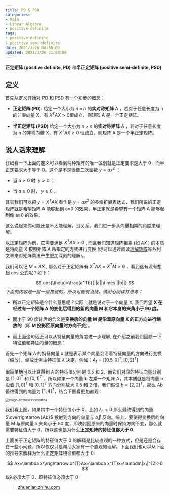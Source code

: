 ```yaml
---
title: PD & PSD
categories:
- Math
- Linear Algebra
- positive definite
tags:
- positive definite
- positive semi-definite
date: 2021/3/26 08:00:00
updated: 2021/3/26 21:00:00
---
```




**正定矩阵 (positive definite, PD)** 和**半正定矩阵 (positive semi-definite, PSD)**

**定义**
------

首先从定义开始对 PD 和 PSD 有一个初步的概念：

*   **正定矩阵 (PD)**: 
    给定一个大小为 $n \times n$ 的**实对称矩阵** A ，若对于任意长度为 n 的非零向量 X，有  $X^TAX>0$恒成立，则矩阵 A 是一个正定矩阵。  
    
*   **半正定矩阵 (PSD)** 
    给定一个大小为 $n \times n$ 的**实对称矩阵** A ，若对于任意长度为 n 的非零向量 X，有 $X^TAX≥0$ 恒成立，则矩阵 A 是一个半正定矩阵。

**说人话来理解**
----------

仔细看一下上面的定义可以看到两种矩阵的唯一区别就是正定要求是大于 0，而半正定要求大于等于 0。这个是不是很像二次函数 $y=ax^2$ ：

- 当 $a \gt 0$ 时, $y \gt 0$ ；

- 当 $a≥0$ 时， $y≥0$ 。

其实我们可以把 $y=X^TAX$ 看作是 $y=ax^2$ 的多维扩展表达式，我们所说的正定矩阵就是希望矩阵 A 能够起到 a>0 的效果，半正定就是希望有一个矩阵 A 能够起到像 a≥0 的效果。

这么说起来你可能还是不太能理解，没关系，我们进一步从向量相乘的角度来理解。

以正定矩阵为例，它需要满足 $X^TAX>0$ , 而且我们知道矩阵相乘 (如 $AX$ ) 的本质是将向量 X 按照矩阵 A 所指定的方式进行变换 (你可以通过阅读[理解矩阵](https://www.cnblogs.com/marsggbo/p/10144060.html)等系列文章来对矩阵乘法产生更加深刻的理解)。

我们可以记 $M=AX$ , 那么对于正定矩阵有 $X^TAX=X^TM>0$ ，看到这有没有想起 cos 公式呢？如下：

$$
cos(\theta)=\frac{a^Tb}{||a||\times ||b||}
$$
_下面的内容是一层一层推进的，所以可能有点绕，请耐心阅读并思考：_

*   所以正定矩阵是个什么意思呢？实际上就是说对于一个向量 X, 我们希望 **X 在经过有一个矩阵 A 的变化后得到的新的向量 M 和它本身的夹角小于 90 度。**  
    
*   而小于 90 度背后的含义是**变换后的向量 M 是沿着原向量 X 的正方向进行缩放的**（即 **M 投影回原向量时方向不变**）。  
    
*   而上面这句话还可以从特征向量的角度进一步理解, 在介绍之前我们回顾一下特征值和特征向量的概念：  
    

首先一个矩阵 A 的特征向量 x 就是表示某个向量会沿着特征向量的方向进行变换（缩放），缩放比例由特征值 $\lambda$ 决定。例如：$A_{1}=[[0.5,0]^T,[0,2]^T]$

 很简单地可以计算得到 A 的特征值分别是 0.5 和 2，而它们对应的特征向量分别是 $[1,0]^T$ 和 $[0,1]^T$ 。所以如果一个向量 b 左乘一个矩阵 A，其本质就是将向量 b 沿着 $[1,0]^T$ 和 $[0,1]^T$ 方向分别放大 0.5 和 2 倍。我们假设  $b=[2,2]^T$，那么 Ab 最终得到的向量为  $[1,4]^T$，结合下图看更加直观：

<img src="https://gitee.com/gaoyi-ai/image-bed/raw/master/images/image-20210327100501154.png" alt="image-20210327100501154" style="zoom:67%;" />

我们看上图，如果其中一个特征值小于 0，比如 $\lambda_1<0$ 那么最终得到的向量 $\overrightarrow{Ab}$ 投射到方向的向量与 $\overrightarrow{b}$ 反向。综上，要使得变换后的向量 M 与原向量 x 夹角小于 90 度，即映射回原来的向量时保持方向不变，那么就需要特征值大于 0，所以这也是为什么**正定矩阵的特征值都大于 0**.

上面关于正定矩阵的特征值大于 0 的解释是比较直观的一种方式，但是还是会存在一些小问题，所以仅仅只是帮助大家有一个直观的理解。下面我们也可以从下面的推导来解释为什么正定矩阵特征值都大于 0:

$$
Ax=\lambda x\\\rightarrow x^{T}Ax=\lambda x^{T}x=\lambda\|x\|^{2}>0
$$
故λ必须大于 0，即特征值必须大于 0

> [zhuanlan.zhihu.com](https://zhuanlan.zhihu.com/p/81169491)